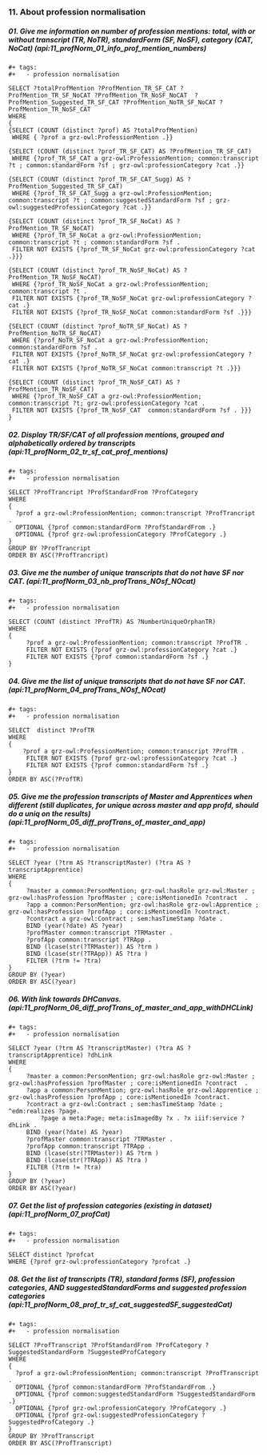### 11. About profession normalisation

##### 01. Give me information on number of profession mentions: total, with or without transcript (TR, NoTR), standardForm (SF, NoSF), category (CAT, NoCat) (api:11_profNorm_01_info_prof_mention_numbers)
```sparql
#+ tags:
#+   - profession normalisation 

SELECT ?totalProfMention ?ProfMention_TR_SF_CAT ?ProfMention_TR_SF_NoCAT ?ProfMention_TR_NoSF_NoCAT  ?ProfMention_Suggested_TR_SF_CAT ?ProfMention_NoTR_SF_NoCAT ?ProfMention_TR_NoSF_CAT
WHERE 
{ 
{SELECT (COUNT (distinct ?prof) AS ?totalProfMention) 
 WHERE { ?prof a grz-owl:ProfessionMention .}}

{SELECT (COUNT (distinct ?prof_TR_SF_CAT) AS ?ProfMention_TR_SF_CAT)
 WHERE {?prof_TR_SF_CAT a grz-owl:ProfessionMention; common:transcript ?t ; common:standardForm ?sf ; grz-owl:professionCategory ?cat .}}

{SELECT (COUNT (distinct ?prof_TR_SF_CAT_Sugg) AS ?ProfMention_Suggested_TR_SF_CAT)
 WHERE {?prof_TR_SF_CAT_Sugg a grz-owl:ProfessionMention; common:transcript ?t ; common:suggestedStandardForm ?sf ; grz-owl:suggestedProfessionCategory ?cat .}}

{SELECT (COUNT (distinct ?prof_TR_SF_NoCat) AS ?ProfMention_TR_SF_NoCAT)
 WHERE {?prof_TR_SF_NoCat a grz-owl:ProfessionMention; common:transcript ?t ; common:standardForm ?sf .
 FILTER NOT EXISTS {?prof_TR_SF_NoCat grz-owl:professionCategory ?cat .}}}

{SELECT (COUNT (distinct ?prof_TR_NoSF_NoCat) AS ?ProfMention_TR_NoSF_NoCAT)
 WHERE {?prof_TR_NoSF_NoCat a grz-owl:ProfessionMention; common:transcript ?t .
 FILTER NOT EXISTS {?prof_TR_NoSF_NoCat grz-owl:professionCategory ?cat .}
 FILTER NOT EXISTS {?prof_TR_NoSF_NoCat common:standardForm ?sf .}}}

{SELECT (COUNT (distinct ?prof_NoTR_SF_NoCat) AS ?ProfMention_NoTR_SF_NoCAT)
 WHERE {?prof_NoTR_SF_NoCat a grz-owl:ProfessionMention; common:standardForm ?sf .
 FILTER NOT EXISTS {?prof_NoTR_SF_NoCat grz-owl:professionCategory ?cat .} 
 FILTER NOT EXISTS {?prof_NoTR_SF_NoCat common:transcript ?t .}}}

{SELECT (COUNT (distinct ?prof_TR_NoSF_CAT) AS ?ProfMention_TR_NoSF_CAT)
 WHERE {?prof_TR_NoSF_CAT a grz-owl:ProfessionMention; common:transcript ?t; grz-owl:professionCategory ?cat .
 FILTER NOT EXISTS {?prof_TR_NoSF_CAT  common:standardForm ?sf . }}}
}
```

##### 02. Display TR/SF/CAT of all profession mentions, grouped and alphabetically ordered by transcripts (api:11_profNorm_02_tr_sf_cat_prof_mentions)
```sparql
#+ tags:
#+   - profession normalisation 

SELECT ?ProfTrancript ?ProfStandardFrom ?ProfCategory
WHERE 
{
  ?prof a grz-owl:ProfessionMention; common:transcript ?ProfTrancript .
  OPTIONAL {?prof common:standardForm ?ProfStandardFrom .}
  OPTIONAL {?prof grz-owl:professionCategory ?ProfCategory .}
}
GROUP BY ?ProfTrancript
ORDER BY ASC(?ProfTrancript)
```

##### 03. Give me the number of unique transcripts that do not have SF nor CAT. (api:11_profNorm_03_nb_profTrans_NOsf_NOcat)
```sparql
#+ tags:
#+   - profession normalisation 

SELECT (COUNT (distinct ?ProfTR) AS ?NumberUniqueOrphanTR)
WHERE
{
	 ?prof a grz-owl:ProfessionMention; common:transcript ?ProfTR .
	 FILTER NOT EXISTS {?prof grz-owl:professionCategory ?cat .}
	 FILTER NOT EXISTS {?prof common:standardForm ?sf .}
}
```

##### 04. Give me the list of unique transcripts that do not have SF nor CAT. (api:11_profNorm_04_profTrans_NOsf_NOcat)
```sparql
#+ tags:
#+   - profession normalisation 

SELECT  distinct ?ProfTR
WHERE 
{
	?prof a grz-owl:ProfessionMention; common:transcript ?ProfTR .
	 FILTER NOT EXISTS {?prof grz-owl:professionCategory ?cat .}
	 FILTER NOT EXISTS {?prof common:standardForm ?sf .}
}
ORDER BY ASC(?ProfTR)
```

##### 05. Give me the profession transcripts of Master and Apprentices when different (still duplicates, for unique across master and app profd, should do a uniq on the results) (api:11_profNorm_05_diff_profTrans_of_master_and_app)
``` sparql
#+ tags:
#+   - profession normalisation 
 
SELECT ?year (?trm AS ?transcriptMaster) (?tra AS ?transcriptApprentice)
WHERE
{
	 ?master a common:PersonMention; grz-owl:hasRole grz-owl:Master ; grz-owl:hasProfession ?profMaster ; core:isMentionedIn ?contract  . 
	 ?app a common:PersonMention; grz-owl:hasRole grz-owl:Apprentice ; grz-owl:hasProfession ?profApp ; core:isMentionedIn ?contract.  
	 ?contract a grz-owl:Contract ; sem:hasTimeStamp ?date .
	 BIND (year(?date) AS ?year)
	 ?profMaster common:transcript ?TRMaster .
	 ?profApp common:transcript ?TRApp .
	 BIND (lcase(str(?TRMaster)) AS ?trm )
	 BIND (lcase(str(?TRApp)) AS ?tra )
	 FILTER (?trm != ?tra)
}
GROUP BY (?year)
ORDER BY ASC(?year)
```

##### 06. With link towards DHCanvas. (api:11_profNorm_06_diff_profTrans_of_master_and_app_withDHCLink)
``` sparql
#+ tags:
#+   - profession normalisation 
 
SELECT ?year (?trm AS ?transcriptMaster) (?tra AS ?transcriptApprentice) ?dhLink
WHERE
{
	 ?master a common:PersonMention; grz-owl:hasRole grz-owl:Master ; grz-owl:hasProfession ?profMaster ; core:isMentionedIn ?contract  . 
	 ?app a common:PersonMention; grz-owl:hasRole grz-owl:Apprentice ; grz-owl:hasProfession ?profApp ; core:isMentionedIn ?contract.  
	 ?contract a grz-owl:Contract ; sem:hasTimeStamp ?date ; ^edm:realizes ?page.
         ?page a meta:Page; meta:isImagedBy ?x . ?x iiif:service ?dhLink .
	 BIND (year(?date) AS ?year)
	 ?profMaster common:transcript ?TRMaster .
	 ?profApp common:transcript ?TRApp .
	 BIND (lcase(str(?TRMaster)) AS ?trm )
	 BIND (lcase(str(?TRApp)) AS ?tra )
	 FILTER (?trm != ?tra)
}
GROUP BY (?year)
ORDER BY ASC(?year)
```

##### 07. Get the list of profession categories (existing in dataset) (api:11_profNorm_07_profCat)
```sparql
#+ tags:
#+   - profession normalisation 

SELECT distinct ?profcat
WHERE {?prof grz-owl:professionCategory ?profcat .}
```

##### 08. Get the list of transcripts (TR), standard forms (SF), profession categories, AND suggestedStandardForms and suggested profession categories (api:11_profNorm_08_prof_tr_sf_cat_suggestedSF_suggestedCat)
``` sparql
#+ tags:
#+   - profession normalisation 

SELECT ?ProfTranscript ?ProfStandardFrom ?ProfCategory ?SuggestedStandardForm ?SuggestedProfCategory
WHERE 
{
  ?prof a grz-owl:ProfessionMention; common:transcript ?ProfTranscript .
  OPTIONAL {?prof common:standardForm ?ProfStandardFrom .}
  OPTIONAL {?prof common:suggestedStandardForm ?SuggestedStandardForm .}
  OPTIONAL {?prof grz-owl:professionCategory ?ProfCategory .}
  OPTIONAL {?prof grz-owl:suggestedProfessionCategory ?SuggestedProfCategory .}
}
GROUP BY ?ProfTranscript
ORDER BY ASC(?ProfTranscript)
```
